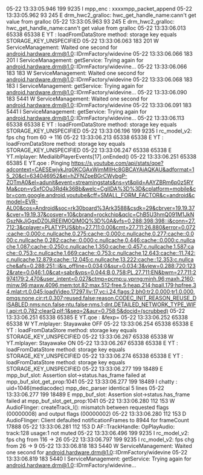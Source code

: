 05-22 13:33:05.946   199  9235 I mpp_enc : xxxxmpp_packet_append
05-22 13:33:05.962    93   245 E drm_hwc2_gralloc: hwc_get_handle_name:cann't get value from gralloc
05-22 13:33:05.963    93   245 E drm_hwc2_gralloc: hwc_get_handle_name:cann't get value from gralloc
05-22 13:33:06.013 65338 65338 E YT      : loadFromDataStore method: storage key equals STORAGE_KEY_UNSPECIFIED
05-22 13:33:06.063   183   201 W ServiceManagement: Waited one second for android.hardware.drm@1.0::IDrmFactory/widevine
05-22 13:33:06.066   183   201 I ServiceManagement: getService: Trying again for android.hardware.drm@1.0::IDrmFactory/widevine...
05-22 13:33:06.066   183   183 W ServiceManagement: Waited one second for android.hardware.drm@1.0::IDrmFactory/widevine
05-22 13:33:06.068   183   183 I ServiceManagement: getService: Trying again for android.hardware.drm@1.0::IDrmFactory/widevine...
05-22 13:33:06.090   183  5441 W ServiceManagement: Waited one second for android.hardware.drm@1.0::IDrmFactory/widevine
05-22 13:33:06.091   183  5441 I ServiceManagement: getService: Trying again for android.hardware.drm@1.0::IDrmFactory/widevine...
05-22 13:33:06.113 65338 65338 E YT      : loadFromDataStore method: storage key equals STORAGE_KEY_UNSPECIFIED
05-22 13:33:06.196   199  9235 I rc_model_v2: fps chg from 60 -> 116
05-22 13:33:06.213 65338 65338 E YT      : loadFromDataStore method: storage key equals STORAGE_KEY_UNSPECIFIED
05-22 13:33:06.247 65338 65338 E YT.mlplayer: MedialibPlayerEvents[17].onEnded()
05-22 13:33:06.251 65338 65385 E YT.qoe  : Pinging https://s.youtube.com/api/stats/qoe?adcontext=CAESEwjykJrq0KCGAxWjmMIIHc8GBCAYAiAQKAU&adformat=15_20&cl=634046952&ei=hZFNZpeBGrCWybgP-ZOTmA0&el=adunit&event=streamingstats&ns=yt&plid=AAYZBRm6p0z5RYMa&cpn=ySxfCOu3Rd4k36Bb&welc=CgIIDA%3D%3D&cplatform=mobile&cbr=com.google.android.youtube&cff=SMALL_FORM_FACTOR&c=android&cmodel=EVR-AL00&cos=Android&soc=rk30board%3Ark3588&csdk=29&cbrver=19.19.37&cver=19.19.37&cosver=10&cbrand=rockchip&qclc=ChB5U3hmQ091M1JkNGszNkJiGgxDZ0lJREElM0QlM0Q%3D%0A&vfs=0.288:398:398::i&conn=27.712:3&cplayer=PLATYPUS&bh=27.711:0.00&cmt=27.711:26.880&error=0.072:cache::0.000:c.nullcache,0.275:cache::0.000:c.nullcache,0.277:cache::0.000:c.nullcache,0.282:cache::0.000:c.nullcache,0.446:cache::0.000:c.nullcache,1.087:cache::0.250:c.nullcache,1.350:cache::0.457:c.nullcache,1.587:cache::0.753:c.nullcache,1.669:cache::0.753:c.nullcache,12.643:cache::11.742:c.nullcache,12.879:cache::12.045:c.nullcache,13.222:cache::12.353:c.nullcache&afs=0.288:251::i&is_offline=0.034:0&sur=0.034:3&view=0.288:720:1232&rate=0.046:1.0&cat=sabr&vps=0.044:B,0.758:PL,27.711:EN&bwm=27.711:2974179:2.470&user_intent=0.027&ctmp=pcmp:u,vprng:minh.96;maxh.2160;minw.96;maxw.4096,mem:tot.82;max.512;free.5;heap.214;hpall.179;hpfree.34,mlat:rt.0.045;loadVideo.17297,llv:17,vc:i.24,flags:2,bh0:tr2.0.000;tr1.0.000,pmqs:none,cir:rt.0.307;reused.false;reason.CODEC_INIT_REASON_REUSE_DISABLED,nms:ncn.false;ntu.false;nms.1;dnt.DETAILED_NETWORK_TYPE_WIFI,api:rt.0.782;clearQ,plf:1&seq=2&aur=0.758:5&docid=(scrubbed)
05-22 13:33:06.251 65338 65385 E YT.qoe  : &fexp=
05-22 13:33:06.252 65338 65338 W YT.mlplayer: Stayawake OFF
05-22 13:33:06.254 65338 65338 E YT      : loadFromDataStore method: storage key equals STORAGE_KEY_UNSPECIFIED
05-22 13:33:06.267 65338 65338 W YT.mlplayer: Stayawake ON
05-22 13:33:06.267 65338 65338 E YT      : loadFromDataStore method: storage key equals STORAGE_KEY_UNSPECIFIED
05-22 13:33:06.274 65338 65338 E YT      : loadFromDataStore method: storage key equals STORAGE_KEY_UNSPECIFIED
05-22 13:33:06.277   199 18489 E mpp_buf_slot: Assertion slot->status.has_frame failed at mpp_buf_slot_get_prop:1041
05-22 13:33:06.277   199 18489 I chatty  : uid=1046(mediacodec) mpp_dec_parser identical 5 lines
05-22 13:33:06.277   199 18489 E mpp_buf_slot: Assertion slot->status.has_frame failed at mpp_buf_slot_get_prop:1041
05-22 13:33:06.280   112   153 W AudioFlinger: createTrack_l(): mismatch between requested flags (00000008) and output flags (00000002)
05-22 13:33:06.280   112   153 D AudioFlinger: Client defaulted notificationFrames to 8944 for frameCount 17888
05-22 13:33:06.281   112   153 D AF::TrackHandle: OpPlayAudio: track:128 usage:1 not muted
05-22 13:33:06.496   199  9235 I rc_model_v2: fps chg from 116 -> 26
05-22 13:33:06.797   199  9235 I rc_model_v2: fps chg from 26 -> 9
05-22 13:33:06.818   183  5440 W ServiceManagement: Waited one second for android.hardware.drm@1.0::IDrmFactory/widevine
05-22 13:33:06.819   183  5440 I ServiceManagement: getService: Trying again for android.hardware.drm@1.0::IDrmFactory/widevine...
